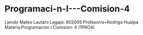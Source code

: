 # Programaci-n-I---Comision-4
Liendo Mateo Lautaro Legajo: 802005 Profesor/a=Rodrigo Hualpa Materia:Programacion I Comision: 4 (1PRO4)
